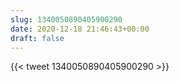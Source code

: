 ```yaml
---
slug: 1340050890405900290
date: 2020-12-18 21:46:43+00:00
draft: false
---
```


{{< tweet 1340050890405900290 >}}
